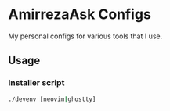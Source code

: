 # AmirrezaAsk Configs
My personal configs for various tools that I use.


## Usage
### Installer script
```bash
./devenv [neovim|ghostty]
```
